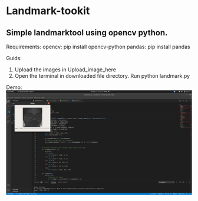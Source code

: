 # Landmark-tookit

## Simple landmarktool using opencv python.
Requirements:
opencv: pip install opencv-python
pandas: pip install pandas

Guids:
1. Upload the images in Upload_image_here
2. Open the terminal in downloaded file directory. Run python landmark.py


Demo:
[![Watch the video](https://github.com/sammyview80/Landmark-tookit/blob/master/demo/demoLandmark.png)](https://github.com/sammyview80/Landmark-tookit/blob/master/demo/demoLandmark.mkv)
